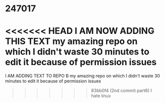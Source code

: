 # 247017
<<<<<<< HEAD
I AM NOW ADDING THIS TEXT my amazing repo on which I didn't waste 30 minutes to edit it because of permission issues
=======
I AM ADDING TEXT TO REPO B my amazing repo on which I didn't waste 30 minutes to edit it because of permission issues
>>>>>>> 83bb0f4 (2nd commit part6)
I hate linux
